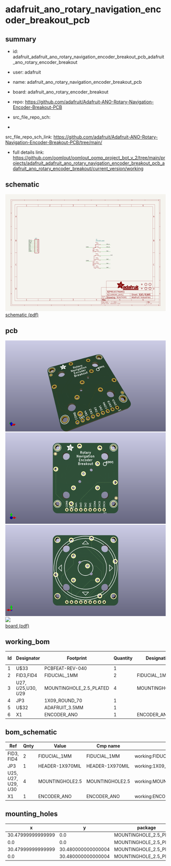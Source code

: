 # adafruit_ano_rotary_navigation_encoder_breakout_pcb
 
## summary 
* id: adafruit_adafruit_ano_rotary_navigation_encoder_breakout_pcb_adafruit_ano_rotary_encoder_breakout
* user: adafruit
* name: adafruit_ano_rotary_navigation_encoder_breakout_pcb
* board: adafruit_ano_rotary_encoder_breakout
* repo: https://github.com/adafruit/Adafruit-ANO-Rotary-Navigation-Encoder-Breakout-PCB



* src_file_repo_sch: 
*
 src_file_repo_sch_link: https://github.com/adafruit/Adafruit-ANO-Rotary-Navigation-Encoder-Breakout-PCB/tree/main/
* full details link: https://github.com/oomlout/oomlout_oomp_project_bot_v_2/tree/main/projects/adafruit_adafruit_ano_rotary_navigation_encoder_breakout_pcb_adafruit_ano_rotary_encoder_breakout/current_version/working  

## schematic  
![](working_schematic_600.png)  
[schematic (pdf)](working_schematic.pdf)  

## pcb  
![](working_3d_600.png) 
![](working_3d_front_600.png)  
![](working_3d_back_600.png)  
![](working_600.png)  
[board (pdf)](working.pdf)  

## working_bom
| Id | Designator | Footprint | Quantity | Designation | Supplier and ref |  | None | 
| --- | --- | --- | --- | --- | --- | --- | --- | 
| 1 | U$33 | PCBFEAT-REV-040 | 1 |  |  |  | [''] | 
| 2 | FID3,FID4 | FIDUCIAL_1MM | 2 | FIDUCIAL_1MM |  |  | [''] | 
| 3 | U$27,U$25,U$30,U$29 | MOUNTINGHOLE_2.5_PLATED | 4 | MOUNTINGHOLE2.5 |  |  | [''] | 
| 4 | JP3 | 1X09_ROUND_70 | 1 |  |  |  | [''] | 
| 5 | U$32 | ADAFRUIT_3.5MM | 1 |  |  |  | [''] | 
| 6 | X1 | ENCODER_ANO | 1 | ENCODER_ANO |  |  | [''] | 


## bom_schematic
| Ref | Qnty | Value | Cmp name | Footprint | Description | Vendor | DNP | 
| --- | --- | --- | --- | --- | --- | --- | --- | 
| FID3, FID4 | 2 | FIDUCIAL_1MM | FIDUCIAL_1MM | working:FIDUCIAL_1MM |  |  |  | 
| JP3 | 1 | HEADER-1X970MIL | HEADER-1X970MIL | working:1X09_ROUND_70 |  |  |  | 
| U$25, U$27, U$29, U$30 | 4 | MOUNTINGHOLE2.5 | MOUNTINGHOLE2.5 | working:MOUNTINGHOLE_2.5_PLATED |  |  |  | 
| X1 | 1 | ENCODER_ANO | ENCODER_ANO | working:ENCODER_ANO |  |  |  | 


## mounting_holes
| x | y | package | value | ref | size | 
| --- | --- | --- | --- | --- | --- | 
| 30.47999999999999 | 0.0 | MOUNTINGHOLE_2.5_PLATED | MOUNTINGHOLE2.5 | U$25 | m3 | 
| 0.0 | 0.0 | MOUNTINGHOLE_2.5_PLATED | MOUNTINGHOLE2.5 | U$27 | m3 | 
| 30.47999999999999 | 30.480000000000004 | MOUNTINGHOLE_2.5_PLATED | MOUNTINGHOLE2.5 | U$29 | m3 | 
| 0.0 | 30.480000000000004 | MOUNTINGHOLE_2.5_PLATED | MOUNTINGHOLE2.5 | U$30 | m3 | 


